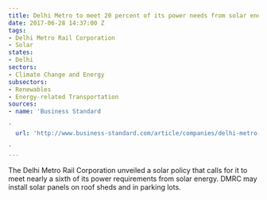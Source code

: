 ```yaml
---
title: Delhi Metro to meet 20 percent of its power needs from solar energy
date: 2017-06-28 14:37:00 Z
tags:
- Delhi Metro Rail Corporation
- Solar
states:
- Delhi
sectors:
- Climate Change and Energy
subsectors:
- Renewables
- Energy-related Transportation
sources:
- name: 'Business Standard

'
  url: 'http://www.business-standard.com/article/companies/delhi-metro-to-meet-a-sixth-of-its-energy-needs-from-solar-to-curtail-costs-117062100493_1.html

'
---
```


The Delhi Metro Rail Corporation unveiled a solar policy that calls for it to meet nearly a sixth of its power requirements from solar energy. DMRC may install solar panels on roof sheds and in parking lots.
